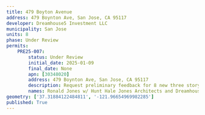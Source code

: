 ```yaml
---
title: 479 Boyton Avenue
address: 479 Boynton Ave, San Jose, CA 95117
developer: Dreamhouse5 Investment LLC
municipality: San Jose
units: 8
phase: Under Review
permits:
    PRE25-007:
        status: Under Review
        initial_date: 2025-01-09
        final_date: None
        apn: [30348020]
        address: 479 Boynton Ave, San Jose, CA 95117
        description: Request preliminary feedback for 8 new three story townhomes.
        names: Ronald Jones w/ Hunt Hale Jones Architects and Dreamhouse5 Investment LLC;
geometry: ['37.31884122484811', '-121.96654969982285']
published: True
---
```

